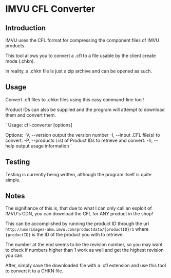 # IMVU CFL Converter

## Introduction

IMVU uses the CFL format for compressing the component files of IMVU products.

This tool allows you to convert a .cfl to a file usable by the client create mode (.chkn).

In reality, a .chkn file is just a zip archive and can be opened as such.

## Usage

Convert .cfl files to .chkn files using this easy command-line tool!

Product IDs can also be supplied and the program will attempt to download them and convert them.

`
Usage: cfl-converter [options]

Options:
  -V, --version         output the version number
  -I, --input <files>   .CFL file(s) to convert.
  -P, --products <ids>  List of Product IDs to retrieve and convert.
  -h, --help            output usage information
`

## Testing

Testing is currently being written, although the program itself is quite simple.

## Notes

The signifiance of this is, that due to what I can only call an exploit of IMVU's CDN, you can download the CFL for ANY product in the shop!

This can be accomplished by running the product ID through the url `http://userimages-akm.imvu.com/productdata/{productID}/1` where `{productID}` is the ID of the product you with to retrieve. 

The number at the end seems to be the revision number, so you may want to check if numbers higher than 1 work as well and get the highest revision you can.

After, simply save the downloaded file with a .cfl extension and use this tool to convert it to a CHKN file.
